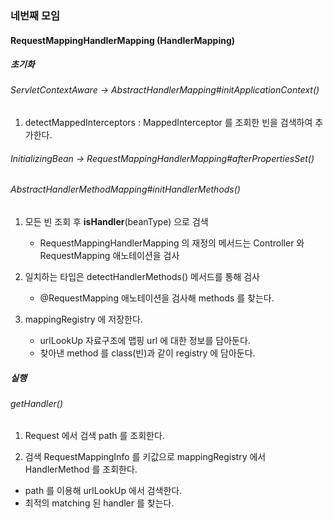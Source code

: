 ### 네번째 모임

#### RequestMappingHandlerMapping (HandlerMapping)

##### 초기화

###### ServletContextAware -> AbstractHandlerMapping#initApplicationContext()

1. detectMappedInterceptors : MappedInterceptor 를 조회한 빈을 검색하여 추가한다.

###### InitializingBean -> RequestMappingHandlerMapping#afterPropertiesSet()

###### AbstractHandlerMethodMapping#initHandlerMethods()
1. 모든 빈 조회 후 **isHandler**(beanType) 으로 검색
    - RequestMappingHandlerMapping 의 재정의 메서드는 Controller 와 RequestMapping 애노테이션을 검사

2. 일치하는 타입은 detectHandlerMethods() 메서드를 통해 검사
    - @RequestMapping 애노테이션을 검사해 methods 를 찾는다.
    
3. mappingRegistry 에 저장한다.
    - urlLookUp 자료구조에 맵핑 url 에 대한 정보를 담아둔다. 
    - 찾아낸 method 를 class(빈)과 같이 registry 에 담아둔다.
  

##### 실행

###### getHandler()

1. Request 에서 검색 path 를 조회한다.

2. 검색 RequestMappingInfo 를 키값으로 mappingRegistry 에서 HandlerMethod 를 조회한다.
 - path 를 이용해 urlLookUp 에서 검색한다.
 - 최적의 matching 된 handler 를 찾는다. 

